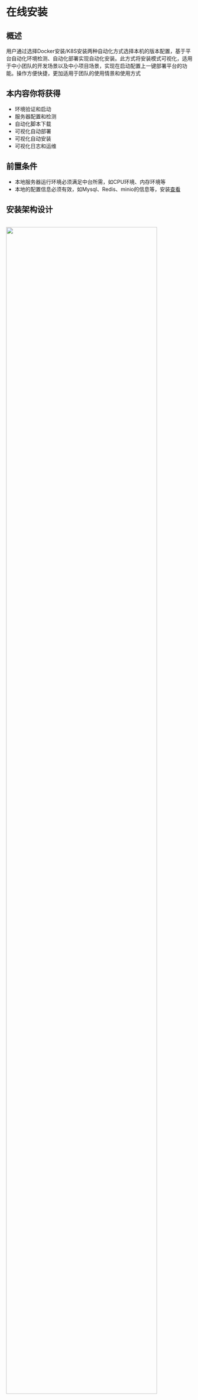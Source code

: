# 在线安装

## 概述

用户通过选择Docker安装/K8S安装两种自动化方式选择本机的版本配置，基于平台自动化环境检测、自动化部署实现自动化安装。此方式将安装模式可视化，适用于中小团队的开发场景以及中小项目场景，实现在启动配置上一键部署平台的功能。操作方便快捷，更加适用于团队的使用情景和使用方式

## 本内容你将获得

- 环境验证和启动
- 服务器配置和检测
- 自动化脚本下载
- 可视化自动部署
- 可视化自动安装
- 可视化日志和运维

## 前置条件

- 本地服务器运行环境必须满足中台所需，如CPU环境、内存环境等
- 本地的配置信息必须有效，如Mysql、Redis、minio的信息等，安装[查看](/env/development/README.md)

## 安装架构设计

<br/>

<img src="/install/01_zhongtai_install.png" width="90%">

安装流程说明

- 运行环境检查（CPU环境、内存环境、Docker环境）
- 检测配置正常（Mysql环境、Redis环境、minio环境）
- 用户选择中台安装方式触发，包括Docker/K8S
- 自动化sql/yaml脚本下载
- 自动化配置镜像（镜像仓库名、镜像标签、镜像ID、镜像大小及镜像创建日期）
- 自动化配置容器（容器名、域名）

## 视频教程

> 待补充

## 下载安装包

请确认是否安装jdk11，这里推荐yum安装，命令如下(以centos7.x)为例：
```shell
# 更新yum(重要)
yum update

# 查看可安装的jdk11
yum list |grep java-11

# 安装必要的（-y表示安装过程中都默认yes)
yum install -y java-11-openjdk.x86_64
```

下载安装包，通过wget命令，如下：
```shell
wget http://data.linesno.com/alinesno-cloud-platform-install-boot/alinesno-cloud-platform-install-boot-2.1.2-RC.jar
```

运行安装程序,这里的端口是`28080`，注意端口开放：
```shell
# 启动
nohup java -jar alinesno-cloud-platform-install-boot-2.1.2-RC.jar > /dev/null 2>&1 &

# 查看日志 
tail -f alinesno-running-logger/alinesno-cloud-platform-install-boot.log
```

运行成功访问:`http://xxxxx:28080`，修改成自己的IP地址即可

以下为安装教程视频，点击查看运行效果:

[![asciicast](https://asciinema.org/a/p6hVa8M2WWLy8vBX70Go0hhOg.svg)](https://asciinema.org/a/p6hVa8M2WWLy8vBX70Go0hhOg)

## 安装步骤

ACP安装器是企业级研发中台服务ACP（Alinesno Cloud Platform）的一键便携式安装模式，是业务应用生命周期管理和监控的新一代中台安装器服务，以下为安装步骤说明，
主要包括：
- 环境检查
- 选择套件
- 配置环境
- 安装方式
- 安装模型
- 安装完成

###  环境检查

环境检查主要是针对于ACP所需的环境构建，这里主要包括Docker/JDK/CPU资源/内存资源几项，如下图：

<img src="/install/02_zhongtai_install.png" width="70%">

配置说明：

- 运行环境的动态检测是自动化安装的前提
- 基于服务器对本机的初步环境构建
- 判断本机操作系统、Docker环境、JDK环境、内存资源、CPU资源等资源现状
- 基于环境资源的动态变化，可进行重新检查，系统提示服务检查通过可进行下一步

###  选择套件

选择套件主要是针对于ACP不同体系的版本配置，版本的升级伴随着体系结构的升级迭代，如下图：

<img src="/install/03_zhongtai_install.png" width="70%">

配置说明：

- 中台安装模型基于不同版本，不同的安装配置，同时需要不同的PaaS层支持
- 平台针对于不同技术研发体系、研发中台体系、数据治理运营及自动运维体系提供三种不同功能配置的基础版本、专业版本及旗舰版本
- 团队可根据开发需求选择一版本


###  配置环境

配置环境主要是针对于ACP运行的基础配置，这里主要包括mysql/redis/minio几项，有状态的服务中台不建议使用容器化配置，如下图：

<img src="/install/04_zhongtai_install.png" width="70%">

配置说明：

- mysql使用8.+版本，这里不建议使用mysql5.7
- mysql建议单独安装，不建议混用其它系统
- mysql需要有数据库创建和表创建的权限，注意分配，开发环境建议使用root用户
- redis可不配置，默认则使用平台运行的redis容器
- minio统一配置安装较为简单，效率也更高
- 域名没有则填写对外可访问的IP

参考示例，修改成自己的配置IP即可:

```shell
# jdbc示例:
jdbc:mysql://IP:PORT

# 后台自动拼装成
jdbc:mysql://IP:PORT/DB_NAME?useUnicode=true&characterEncoding=utf8&characterSetResults=utf8&useSSL=false&serverTimezone=GMT
```

###  安装方式

安装方式主要是针对于Docker安装/K8S安装两种自动化方式如下图：

<img src="/install/05_zhongtai_install.png" width="70%">

###  安装模型

安装模型主要是在用户选择的自动化方式下，服务器自动选择相应的安装项进行下载，如下图：

<img src="/install/06_zhongtai_install.png" width="70%">

配置说明：

- 研发中台服务ACP（Alinesno Cloud Platform）在用户提供基础配置后自动选择安装项进行下载，这里主要包括mysql脚本/yaml文件几项
- 平台对用户提供可视化的日志管理服务，用户可运行日志查看安装状态

### 安装完成

配置说明：

- ACP安装完成后即可开启中台学习之旅，如下图：

<img src="/install/07_zhongtai_install.png" width="70%">

正常则可访问平台界面，默认账号密码为:
```shell
账号：admin@xxxx.com
密码：123456
```

## 其它

- 无
